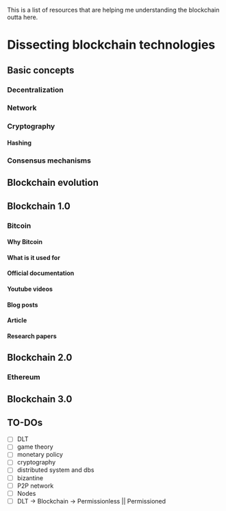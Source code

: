This is a list of resources that are helping me understanding the blockchain outta here.
# Dissecting blockchain technologies


## Basic concepts
### Decentralization
### Network
### Cryptography
#### Hashing
### Consensus mechanisms
## Blockchain evolution
## Blockchain 1.0
### Bitcoin
#### Why Bitcoin
#### What is it used for
#### Official documentation
#### Youtube videos
#### Blog posts
#### Article
#### Research papers
##  Blockchain 2.0
### Ethereum
## Blockchain 3.0

## TO-DOs
- [ ] DLT 
- [ ] game theory
- [ ] monetary policy
- [ ] cryptography
- [ ] distributed system and dbs
- [ ] bizantine
- [ ] P2P network
- [ ] Nodes
- [ ] DLT -> Blockchain -> Permissionless || Permissioned

